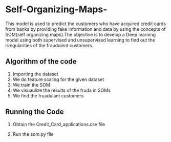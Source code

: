 # Self-Organizing-Maps-

This model is used to predict the customers who have acquired credit cards from banks by providing fake information and data by using the concepts of SOM(self organizing maps).The objective is to develop a Deep learning model using both supervised and unsupervised learning to find out the irregularities of the fraudulent customers.

## Algorithm of the code
1) Importing the dataset
2) We do feature scaling for the given dataset
3) We train the SOM
4) We visuaulize the results of the fruda in SOMs
5) We find the fruadulant customers

## Running the Code
1) Obtain the Credit_Card_applications.csv file

2) Run the som.py file



